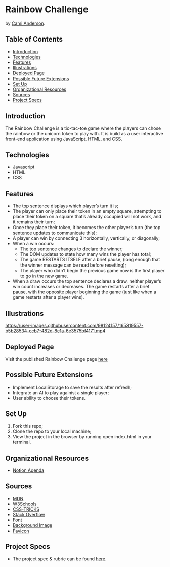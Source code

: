 # Rainbow Challenge
by [Cami Anderson](https://github.com/camianderson).

## Table of Contents
  - [Introduction](#introduction)
  - [Technologies](#technologies)
  - [Features](#features)
  - [Illustrations](#illustrations)
  - [Deployed Page](#deployed-page)
  - [Possible Future Extensions](#possible-future-extensions)
  - [Set Up](#set-up)
  - [Organizational Resources](#organizational-resources)
  - [Sources](#sources)
  - [Project Specs](#project-specs)

## Introduction

 The Rainbow Challenge is a tic-tac-toe game where the players can chose the rainbow or the unicorn token to play with. It is build as a user interactive front-end application using JavaScript, HTML, and CSS.

## Technologies
  - Javascript
  - HTML
  - CSS

## Features

- The top sentence displays which player’s turn it is;
- The player can only place their token in an empty square, attempting to place their token on a square that’s already occupied will not work, and it remains their turn;
- Once they place their token, it becomes the other player’s turn (the top sentence updates to communicate this);
- A player can win by connecting 3 horizontally, vertically, or diagonally; 
- When a win occurs:
  - The top sentence changes to declare the winner;
  - The DOM updates to state how many wins the player has total;
  - The game RESTARTS ITSELF after a brief pause, (long enough that the winner message can be read before resetting);
  - The player who didn’t begin the previous game now is the first player to go in the new game.
- When a draw occurs the top sentence declares a draw, neither player’s win count increases or decreases. The game restarts after a brief pause, with the opposite player beginning the game (just like when a game restarts after a player wins).

## Illustrations



https://user-images.githubusercontent.com/98124157/165319557-b5b28534-ccb7-482d-8c1a-6e3575bf4171.mp4


## Deployed Page

Visit the published Rainbow Challenge page [here](https://camianderson.github.io/rainbow-challenge/)


## Possible Future Extensions

  - Implement LocalStorage to save the results after refresh;
  - Integrate an AI to play againist a single player;
  - User ability to choose their tokens.

## Set Up

1. Fork this repo;
2. Clone the repo to your local machine;
3. View the project in the browser by running open index.html in your terminal.

## Organizational Resources
- [Notion Agenda](https://www.notion.so/Tic-Tac-Toe-Agenda-e3e62e136cfa4865a7258eeac7e46750)

## Sources
  - [MDN](http://developer.mozilla.org/en-US/)
  - [W3Schools](https://www.w3schools.com/)
  - [CSS-TRICKS](https://css-tricks.com/)
  - [Stack Overflow](https://stackoverflow.com/questions/4457506/set-the-table-column-width-constant-regardless-of-the-amount-of-text-in-its-cell) 
  - [Font](https://www.fontspace.com/hearts-font-f24854) 
  - [Background Image](https://4kwallpaper.wiki/wp-content/uploads/2019/07/361378.jpg)
  - [Favicon](https://www.flaticon.com/free-icon/rainbow_458842?term=rainbow&page=1&position=1&page=1&position=1&related_id=458842&origin=tag)

## Project Specs
  - The project spec & rubric can be found [here](https://frontend.turing.edu/projects/module-1/tic-tac-toe-solo-v2.html).
